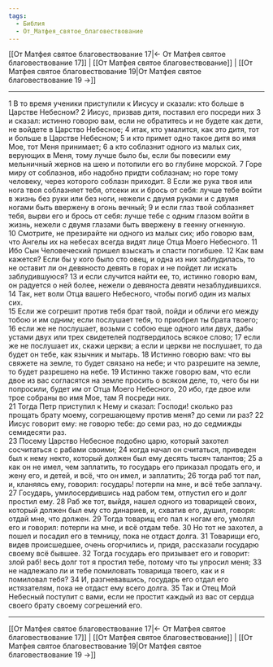 ```yaml
---
tags:
  - Библия
  - От_Матфея_святое_благовествование
---
```

[[От Матфея святое благовествование 17|← От Матфея святое благовествование 17]] | [[От Матфея святое благовествование]] | [[От Матфея святое благовествование 19|От Матфея святое благовествование 19 →]]

---
1 В то время ученики приступили к Иисусу и сказали: кто больше в Царстве Небесном?
2 Иисус, призвав дитя, поставил его посреди них
3 и сказал: истинно говорю вам, если не обратитесь и не будете как дети, не войдете в Царство Небесное;
4 итак, кто умалится, как это дитя, тот и больше в Царстве Небесном;
5 и кто примет одно такое дитя во имя Мое, тот Меня принимает;
6 а кто соблазнит одного из малых сих, верующих в Меня, тому лучше было бы, если бы повесили ему мельничный жернов на шею и потопили его во глубине морской.
7 Горе миру от соблазнов, ибо надобно придти соблазнам; но горе тому человеку, через которого соблазн приходит.
8 Если же рука твоя или нога твоя соблазняет тебя, отсеки их и брось от себя: лучше тебе войти в жизнь без руки или без ноги, нежели с двумя руками и с двумя ногами быть ввержену в огонь вечный;
9 и если глаз твой соблазняет тебя, вырви его и брось от себя: лучше тебе с одним глазом войти в жизнь, нежели с двумя глазами быть ввержену в геенну огненную.<br>
10 Смотрите, не презирайте ни одного из малых сих; ибо говорю вам, что Ангелы их на небесах всегда видят лице Отца Моего Небесного.
11 Ибо Сын Человеческий пришел взыскать и спасти погибшее.
12 Как вам кажется? Если бы у кого было сто овец, и одна из них заблудилась, то не оставит ли он девяносто девять в горах и не пойдет ли искать заблудившуюся?
13 и если случится найти ее, то, истинно говорю вам, он радуется о ней более, нежели о девяноста девяти незаблудившихся.
14 Так, нет воли Отца вашего Небесного, чтобы погиб один из малых сих.<br>
15 Если же согрешит против тебя брат твой, пойди и обличи его между тобою и им одним; если послушает тебя, то приобрел ты брата твоего;
16 если же не послушает, возьми с собою еще одного или двух, дабы устами двух или трех свидетелей подтвердилось всякое слово;
17 если же не послушает их, скажи церкви; а если и церкви не послушает, то да будет он тебе, как язычник и мытарь.
18 Истинно говорю вам: что вы свяжете на земле, то будет связано на небе; и что разрешите на земле, то будет разрешено на небе.
19 Истинно также говорю вам, что если двое из вас согласятся на земле просить о всяком деле, то, чего бы ни попросили, будет им от Отца Моего Небесного,
20 ибо, где двое или трое собраны во имя Мое, там Я посреди них.<br>
21 Тогда Петр приступил к Нему и сказал: Господи! сколько раз прощать брату моему, согрешающему против меня? до семи ли раз?
22 Иисус говорит ему: не говорю тебе: до семи раз, но до седмижды семидесяти раз.<br>
23 Посему Царство Небесное подобно царю, который захотел сосчитаться с рабами своими;
24 когда начал он считаться, приведен был к нему некто, который должен был ему десять тысяч талантов;
25 а как он не имел, чем заплатить, то государь его приказал продать его, и жену его, и детей, и всё, что он имел, и заплатить;
26 тогда раб тот пал, и, кланяясь ему, говорил: государь! потерпи на мне, и всё тебе заплачу.
27 Государь, умилосердившись над рабом тем, отпустил его и долг простил ему.
28 Раб же тот, выйдя, нашел одного из товарищей своих, который должен был ему сто динариев, и, схватив его, душил, говоря: отдай мне, что должен.
29 Тогда товарищ его пал к ногам его, умолял его и говорил: потерпи на мне, и всё отдам тебе.
30 Но тот не захотел, а пошел и посадил его в темницу, пока не отдаст долга.
31 Товарищи его, видев происшедшее, очень огорчились и, придя, рассказали государю своему всё бывшее.
32 Тогда государь его призывает его и говорит: злой раб! весь долг тот я простил тебе, потому что ты упросил меня;
33 не надлежало ли и тебе помиловать товарища твоего, как и я помиловал тебя?
34 И, разгневавшись, государь его отдал его истязателям, пока не отдаст ему всего долга.
35 Так и Отец Мой Небесный поступит с вами, если не простит каждый из вас от сердца своего брату своему согрешений его.

---
[[От Матфея святое благовествование 17|← От Матфея святое благовествование 17]] | [[От Матфея святое благовествование]] | [[От Матфея святое благовествование 19|От Матфея святое благовествование 19 →]]